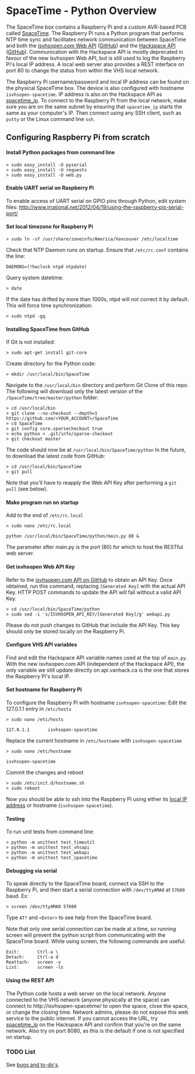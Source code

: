 # SpaceTime - Python Overview

The SpaceTime box contains a Raspberry Pi and a custom AVR-based PCB called [SpaceTime](../README.md). The Raspberry Pi runs a Python program that performs NTP time sync and facilitates network communication between SpaceTime and both the [isvhsopen.com Web API](https://isvhsopen.com/api/status/) ([GitHub](https://github.com/vhs/isvhsopen)) and the [Hackspace API](http://api.vanhack.ca) ([GitHub](https://github.com/vhs/api)). Communication with the Hackspace API is mostly deprecated in favour of the new isvhsopen Web API, but is still used to log the Raspberry Pi's local IP address. A local web server also provides a REST interface on port 80 to change the status from within the VHS local network.

The Raspberry Pi username/password and local IP address can be found on the physical SpaceTime box. The device is also configured with hostname `isvhsopen-spacetime`. IP address is also on the Hackspace API as [spacetime_ip](https://api.vanhack.ca/s/vhs/data/spacetime_ip.txt). To connect to the Raspberry Pi from the local network, make sure you are on the same subnet by ensuring that `spacetime_ip` starts the same as your computer's IP. Then connect using any SSH client, such as `putty` or the Linux command line `ssh`.

## Configuring Raspberry Pi from scratch

#### Install Python packages from command line

```Shell
> sudo easy_install -U pyserial
> sudo easy_install -U requests
> sudo easy_install -U web.py
```

#### Enable UART serial on Raspberry Pi

To enable access of UART serial on GPIO pins through Python, edit system files:
http://www.irrational.net/2012/04/19/using-the-raspberry-pis-serial-port/

#### Set local timezone for Raspberry Pi

```Shell
> sudo ln -sf /usr/share/zoneinfo/America/Vancouver /etc/localtime
```

Check that NTP Daemon runs on startup. Ensure that `/etc/rc.conf` contains the line:

```Shell
DAEMONS=(!hwclock ntpd ntpdate)
```

Query system datetime:

```Shell
> date
```

If the date has drifted by more than 1000s, ntpd will not correct it by default. This will force time synchronization:

```Shell
> sudo ntpd -gq
```

#### Installing SpaceTime from GitHub

If Git is not installed:

```Shell
> sudo apt-get install git-core
```

Create directory for the Python code:

```Shell
> mkdir /usr/local/bin/SpaceTime
```

Navigate to the `/usr/local/bin` directory and perform Git Clone of this repo. The following will download only the latest version of the `/SpaceTime/tree/master/python` folder:

```Shell
> cd /usr/local/bin
> git clone --no-checkout --depth=1 https://github.com/<YOUR_ACCOUNT>/SpaceTime
> cd SpaceTime
> git config core.sparsecheckout true
> echo python > .git/info/sparse-checkout
> git checkout master
```

The code should now be at `/usr/local/bin/SpaceTime/python`
In the future, to download the latest code from GitHub:

```Shell
> cd /usr/local/bin/SpaceTime
> git pull
```

Note that you'll have to reapply the Web API Key after performing a `git pull` (see below).

#### Make program run on startup

Add to the end of `/etc/rc.local`

```Shell
> sudo nano /etc/rc.local

python /usr/local/bin/SpaceTime/python/main.py 80 &
```

The parameter after main.py is the port (80) for which to host the RESTful web server.

#### Get isvhsopen Web API Key

Refer to the [isvhsopen.com API on GitHub](https://github.com/vhs/isvhsopen) to obtain an API Key. Once obtained, run this command, replacing `[Generated Key]` with the actual API Key. HTTP POST commands to update the API will fail without a valid API Key.

```Shell
> cd /usr/local/bin/SpaceTime/python
> sudo sed -i 's/ISVHSOPEN_API_KEY/[Generated Key]/g' webapi.py
```

Please do not push changes to GitHub that include the API Key. This key should only be stored locally on the Raspberry Pi.

#### Configure VHS API variables

Find and edit the Hackspace API variable names used at the top of `main.py`. With the new isvhsopen.com API (independent of the Hackspace API), the only variable we still update directly on api.vanhack.ca is the one that stores the Raspberry Pi's local IP.

#### Set hostname for Raspberry Pi

To configure the Raspberry Pi with hostname `isvhsopen-spacetime`:
Edit the 127.0.1.1 entry in `/etc/hosts`

```Shell
> sudo nano /etc/hosts

127.0.1.1       isvhsopen-spacetime
```

Replace the current hostname in `/etc/hostname` with `isvhsopen-spacetime`

```Shell
> sudo nano /etc/hostname

isvhsopen-spacetime
```

Commit the changes and reboot

```Shell
> sudo /etc/init.d/hostname.sh
> sudo reboot
```

Now you should be able to ssh into the Raspberry Pi using either its [local IP address](https://api.vanhack.ca/s/vhs/data/spacetime_ip.txt) or hostname (`isvhsopen-spacetime`).

#### Testing

To run unit tests from command line:

```Shell
> python -m unittest test_timeutil
> python -m unittest test_vhsapi
> python -m unittest test_webapi
> python -m unittest test_spacetime
```

#### Debugging via serial

To speak directly to the SpaceTime board, connect via SSH to the Raspberry Pi, and then start a serial connection with `/dev/ttyAMA0` at `57600` baud. Ex:

```Shell
> screen /dev/ttyAMA0 57600
```

Type `AT?` and `<Enter>` to see help from the SpaceTime board.

Note that only one serial connection can be made at a time, so running screen will prevent the python script from communicating with the SpaceTime board. While using screen, the following commands are useful:

```
Exit:		Ctrl-a \
Detach:		Ctrl-a d
Reattach:	screen -x
List:		screen -ls
```

#### Using the REST API

The Python code hosts a web server on the local network. Anyone connected to the VHS network (anyone physically at the space) can connect to http://isvhsopen-spacetime/ to open the space, close the space, or change the closing time. Network admins, please do not expose this web service to the public internet. If you cannot access the URL, try [spacetime_ip](https://api.vanhack.ca/s/vhs/data/spacetime_ip.txt) on the Hackspace API and confirm that you're on the same network. Also try on port 8080, as this is the default if one is not specified on startup.

### TODO List

See [bugs and to-do's](../TODO.md).
